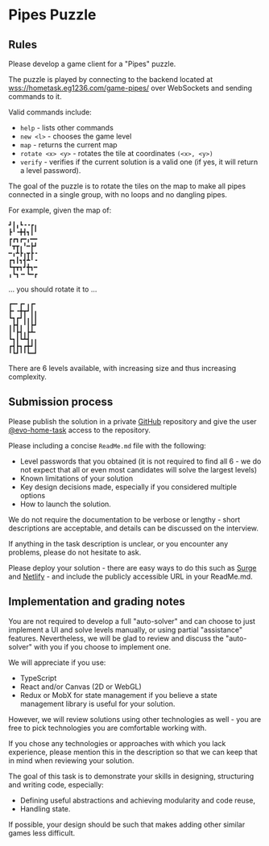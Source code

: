 # Pipes Puzzle

## Rules

Please develop a game client for a "Pipes" puzzle.

The puzzle is played by connecting to the backend located at
[wss://hometask.eg1236.com/game-pipes/](wss://hometask.eg1236.com/game-pipes/) over WebSockets and sending
commands to it.

Valid commands include:
* `help` - lists other commands
* `new <l>` - chooses the game level
* `map` - returns the current map
* `rotate <x> <y>` - rotates the tile at coordinates `(<x>, <y>)`
* `verify` - verifies if the current solution is a valid one (if yes, it will return a level password).

The goal of the puzzle is to rotate the tiles on the map to make all pipes connected in a single group, with
no loops and no dangling pipes.

For example, given the map of:
```
┛┃╻┗╺╺┏╻
┣╹╺╋┫┓┃╹
┏┏┓┏━╻━━
╹┳┳╻╹━┣┛
━╻┻┣╻┳┣╺
┏┓┃┓┫┻╹╺
┗┳┳┓┛╋┓━
╻┗┓╺╸┗━┏
```
... you should rotate it to ...
```
┏━╸┏╸╻┏╸
┣╸╺╋┳┛┃╻
┗┓┏┛┃╻┃┃
╻┣┫╻╹┃┣┛
┃╹┣┫╻┣┻╸
┗┓┃┗┻┫╻╻
┏┫┣┓┏╋┛┃
╹┗┛╹╹┗━┛
```

There are 6 levels available, with increasing size and thus increasing complexity.

## Submission process

Please publish the solution in a private [GitHub](https://github.com/) repository and give the user
[@evo-home-task](https://github.com/evo-home-task) access to the repository.

Please including a concise `ReadMe.md` file with the following:
* Level passwords that you obtained (it is not required to find all 6 - we do not expect that all or even most
  candidates will solve the largest levels)
* Known limitations of your solution
* Key design decisions made, especially if you considered multiple options
* How to launch the solution.

We do not require the documentation to be verbose or lengthy - short descriptions are acceptable, and details
can be discussed on the interview.

If anything in the task description is unclear, or you encounter any problems, please do not hesitate to ask.

Please deploy your solution - there are easy ways to do this such as [Surge](https://surge.sh/) and 
[Netlify](https://www.netlify.com/) - and include the publicly accessible URL in your ReadMe.md.

## Implementation and grading notes

You are not required to develop a full "auto-solver" and can choose to just implement a UI and solve levels
manually, or using partial "assistance" features. Nevertheless, we will be glad to review and discuss the
"auto-solver" with you if you choose to implement one.

We will appreciate if you use:
* TypeScript
* React and/or Canvas (2D or WebGL)
* Redux or MobX for state management if you believe a state management library is useful for your solution.
  
However, we will review solutions using other technologies as well - you are free to pick technologies you
are comfortable working with.

If you chose any technologies or approaches with which you lack experience, please mention this in the
description so that we can keep that in mind when reviewing your solution.

The goal of this task is to demonstrate your skills in designing, structuring and writing code, especially:
* Defining useful abstractions and achieving modularity and code reuse,
* Handling state.

If possible, your design should be such that makes adding other similar games less difficult.